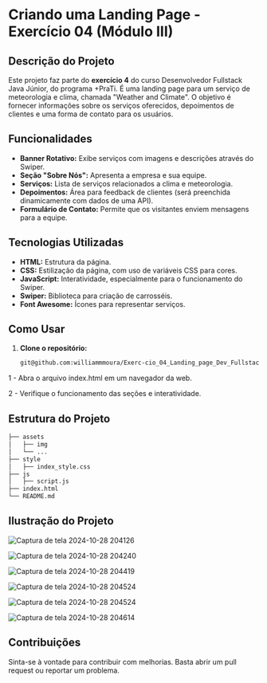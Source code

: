 # Criando uma Landing Page - Exercício 04 (Módulo III)

## Descrição do Projeto

Este projeto faz parte do **exercício 4** do curso Desenvolvedor Fullstack Java Júnior, do programa +PraTi. É uma landing page para um serviço de meteorologia e clima, chamada "Weather and Climate". O objetivo é fornecer informações sobre os serviços oferecidos, depoimentos de clientes e uma forma de contato para os usuários.

## Funcionalidades

- **Banner Rotativo:** Exibe serviços com imagens e descrições através do Swiper.
- **Seção "Sobre Nós":** Apresenta a empresa e sua equipe.
- **Serviços:** Lista de serviços relacionados a clima e meteorologia.
- **Depoimentos:** Área para feedback de clientes (será preenchida dinamicamente com dados de uma API).
- **Formulário de Contato:** Permite que os visitantes enviem mensagens para a equipe.

## Tecnologias Utilizadas

- **HTML:** Estrutura da página.
- **CSS:** Estilização da página, com uso de variáveis CSS para cores.
- **JavaScript:** Interatividade, especialmente para o funcionamento do Swiper.
- **Swiper:** Biblioteca para criação de carrosséis.
- **Font Awesome:** Ícones para representar serviços.

## Como Usar

1. **Clone o repositório:**

   ```bash
   git@github.com:williammmoura/Exerc-cio_04_Landing_page_Dev_Fullstack_JAVA_jr_maisPraTi.git
    ```

1 - Abra o arquivo index.html em um navegador da web.

2 - Verifique o funcionamento das seções e interatividade.

## Estrutura do Projeto

```bash
├── assets
│   ├── img
│   └── ...
├── style
│   ├── index_style.css
├── js
│   ├── script.js
├── index.html
└── README.md
```

## Ilustração do Projeto

![Captura de tela 2024-10-28 204126](https://github.com/user-attachments/assets/e4a41b4d-f5aa-4103-b6a6-737cc92a4e3f)

![Captura de tela 2024-10-28 204240](https://github.com/user-attachments/assets/e49a0a26-ed31-4e90-a561-0ad63731ab1f)

![Captura de tela 2024-10-28 204419](https://github.com/user-attachments/assets/e745b99c-4d59-44cc-907e-6ff6eb1c0895)

![Captura de tela 2024-10-28 204524](https://github.com/user-attachments/assets/95eea457-70ae-4580-97a2-0f27371f59f4)

![Captura de tela 2024-10-28 204524](https://github.com/user-attachments/assets/3fcc3948-9a10-49d7-a455-dc8a1809ffa8)

![Captura de tela 2024-10-28 204614](https://github.com/user-attachments/assets/d5659770-c816-444a-8457-1c1721fa35bb)


## Contribuições
Sinta-se à vontade para contribuir com melhorias. Basta abrir um pull request ou reportar um problema.
